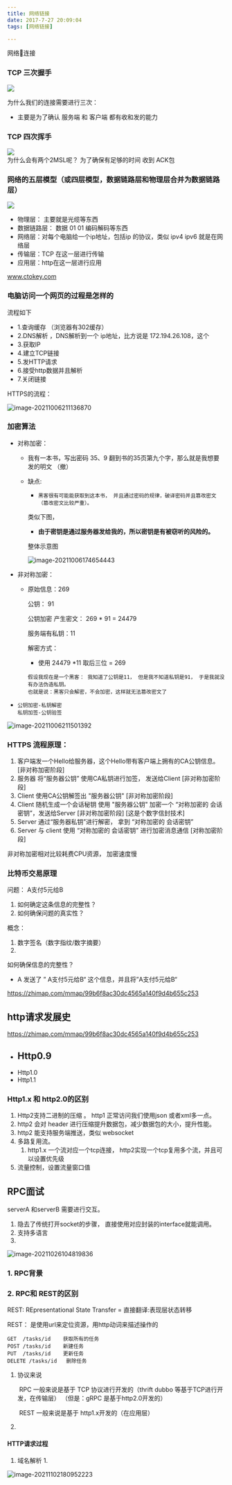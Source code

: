 ```yaml
---
title: 网络链接
date: 2017-7-27 20:09:04
tags: [网络链接]

---
```

网络连接

### TCP 三次握手
![](http://guxiangflyimagebucket.oss-cn-beijing.aliyuncs.com/imagerepo/img20181026023104.png)

为什么我们的连接需要进行三次：

- 主要是为了确认  服务端 和 客户端 都有收和发的能力



### TCP 四次挥手

![](https://i.loli.net/2019/11/05/9lAfcDonwYGkLZv.png)  
  为什么会有两个2MSL呢？
  为了确保有足够的时间 收到 ACK包


### 网络的五层模型（或四层模型，数据链路层和物理层合并为数据链路层）
![](http://guxiangflyimagebucket.oss-cn-beijing.aliyuncs.com/imagerepo/img20181202225206.png)



- 物理层：  主要就是光缆等东西
- 数据链路层： 数据 01 01 编码解码等东西
- 网络层：对每个电脑给一个ip地址，包括ip 的协议，类似 ipv4  ipv6 就是在网络层
- 传输层：TCP 在这一层进行传输
- 应用层：http在这一层进行应用

www.ctokey.com

### 电脑访问一个网页的过程是怎样的

流程如下
- 1.查询缓存 （浏览器有302缓存）
- 2.DNS解析 ，DNS解析到一个 ip地址，比方说是 172.194.26.108，这个
- 3.获取IP
- 4.建立TCP链接
- 5.发HTTP请求
- 6.接受http数据并且解析
- 7.关闭链接







HTTPS的流程：

![image-20211006211136870](http://guxiangflyimagebucket.oss-cn-beijing.aliyuncs.com/img/image-20211006211136870.png)

### 加密算法

- 对称加密：

  - 我有一本书，写出密码 35、9   翻到书的35页第九个字，那么就是我想要发的明文 （撤）

  -  缺点:  
     - ```黑客很有可能能获取到这本书， 并且通过密码的规律，破译密码并且篡改密文 （篡改密文比较严重）。```
     
     类似下图，
     
     - **由于密钥是通过服务器发给我的，所以密钥是有被窃听的风险的。**
     
     整体示意图
     
     ![image-20211006174654443](http://guxiangflyimagebucket.oss-cn-beijing.aliyuncs.com/img/image-20211006174654443.png)

  

- 非对称加密：

  - 原始信息：269  

    公钥： 91

    公钥加密 产生密文： 269 * 91 = 24479

    服务端有私钥：11

    解密方式：

    - 使用 24479 *11 取后三位 = 269

    ```
    假设我现在是一个黑客： 我知道了公钥是11， 但是我不知道私钥是91， 于是我就没有办法伪造私钥。
    也就是说：黑客只会解密，不会加密，这样就无法篡改密文了    
    ```
  
- ```
  公钥加密-私钥解密
  私钥加签-公钥验签
  ```





![image-20211006211501392](http://guxiangflyimagebucket.oss-cn-beijing.aliyuncs.com/img/image-20211006211501392.png)

### HTTPS 流程原理：

1. 客户端发一个Hello给服务器，这个Hello带有客户端上拥有的CA公钥信息。   [非对称加密阶段]
2. 服务器    将“服务器公钥”  使用CA私钥进行加签， 发送给Client    [非对称加密阶段]
3. Client 使用CA公钥解签出  "服务器公钥"      [非对称加密阶段]
4. Client 随机生成一个会话秘钥  使用 "服务器公钥" 加密一个 “对称加密的 会话密钥”，发送给Server    [非对称加密阶段]  [这是个数字信封技术]
5.  Server 通过“服务器私钥”进行解密， 拿到    “对称加密的 会话密钥”
6. Server  与 client  使用  “对称加密的 会话密钥” 进行加密消息通信  [对称加密阶段]



非对称加密相对比较耗费CPU资源， 加密速度慢





### 比特币交易原理

问题： A支付5元给B 

1.  如何确定这条信息的完整性？
2. 如何确保问题的真实性？



概念：

1. 数字签名（数字指纹/数字摘要）
2. 



如何确保信息的完整性？

- A 发送了  ” A支付5元给B“ 这个信息，并且将”A支付5元给B“ 





https://zhimap.com/mmap/99b6f8ac30dc4565a140f9d4b655c253







## http请求发展史

https://zhimap.com/mmap/99b6f8ac30dc4565a140f9d4b655c253

- Http0.9
  -  
- Http1.0
- Http1.1


### Http1.x 和  http2.0的区别

1. Http2支持二进制的压缩 。  http1 正常访问我们使用json 或者xml多一点。
2. http2 会对 header 进行压缩提升数据包，减少数据包的大小，提升性能。
3. http2 能支持服务端推送，类似 websocket
4. 多路复用流。
   1. http1.x 一个流对应一个tcp连接，  http2实现一个tcp复用多个流，并且可以设置优先级
5. 流量控制，设置流量窗口值





## RPC面试

 serverA 和serverB 需要进行交互。 

1. 隐去了传统打开socket的步骤， 直接使用对应封装的interface就能调用。
2. 支持多语言
3. 



![image-20211026104819836](http://guxiangflyimagebucket.oss-cn-beijing.aliyuncs.com/img/image-20211026104819836.png)

###  1. RPC背景



### 2. RPC和 REST的区别

REST:   REpresentational State Transfer = 直接翻译:表现层状态转移

REST： 是使用url来定位资源，用http动词来描述操作的

```
GET  /tasks/id    获取所有的任务
POST /tasks/id    新建任务
PUT  /tasks/id    更新任务
DELETE /tasks/id   删除任务
```



1. 协议来说

   ​	RPC 一般来说是基于 TCP 协议进行开发的（thrift  dubbo 等基于TCP进行开发，在传输层） （但是：gRPC 是基于http2.0开发的）

   ​	REST 一般来说是基于 http1.x开发的（在应用层）

2. 













#### HTTP请求过程

1. 域名解析
   1. 

![image-20211102180952223](http://guxiangflyimagebucket.oss-cn-beijing.aliyuncs.com/img/image-20211102180952223.png)

